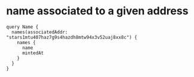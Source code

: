 # name associated to a given address

```
query Name {
  names(associatedAddr: "stars1mtu407haz7g9s4hazdh8mtw94x3v52uaj8xx8c") {
    names {
      name
      mintedAt
    }
  }
}
```
